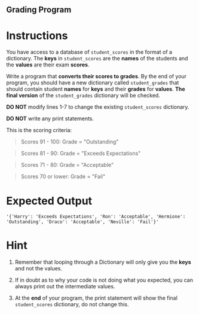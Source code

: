 ## Grading Program


# Instructions

You have access to a database of `student_scores` in the format of a dictionary. The **keys** in `student_scores` are the **names** of the students and the **values** are their exam **scores**. 

Write a program that **converts their scores to grades**. By the end of your program, you should have a new dictionary called `student_grades` that should contain student **names** for **keys** and their **grades** for **values**. **The final version** of the `student_grades` dictionary will be checked. 

**DO NOT** modify lines 1-7 to change the existing `student_scores` dictionary. 

**DO NOT** write any print statements.

This is the scoring criteria:

> Scores 91 - 100: Grade = "Outstanding"

> Scores 81 - 90: Grade = "Exceeds Expectations"

> Scores 71 - 80: Grade = "Acceptable"

> Scores 70 or lower: Grade = "Fail"

# Expected Output

```
'{'Harry': 'Exceeds Expectations', 'Ron': 'Acceptable', 'Hermione': 'Outstanding', 'Draco': 'Acceptable', 'Neville': 'Fail'}'
```

# Hint

1. Remember that looping through a Dictionary will only give you the **keys** and not the values. 

2. If in doubt as to why your code is not doing what you expected, you can always print out the intermediate values. 

3. At the **end** of your program, the print statement will show the final `student_scores` dictionary, do not change this.
